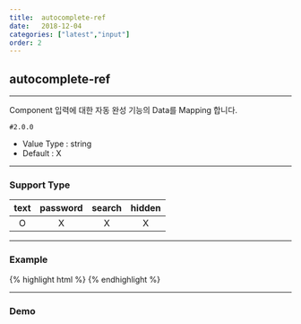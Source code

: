 ```yaml
---
title:  autocomplete-ref
date:   2018-12-04
categories: ["latest","input"]
order: 2
---
```


## autocomplete-ref
---

Component 입력에 대한 자동 완성 기능의 Data를 Mapping 합니다.

`#2.0.0`

* Value Type : string
* Default : X

---
### Support Type

|text|password|search|hidden|
|:-:|:-:|:-:|:-:|
|O|X|X|X|

---
### Example
{% highlight html %}
<sbux-input id="inputIdx" name="inputIdx" uitype="text" autocomplete-ref="autocomplete_data"></sbux-input>
{% endhighlight %}

---
### Demo
<sbux-input id="inputIdx" name="inputIdx" uitype="text" autocomplete-ref="autocomplete_data"></sbux-input>